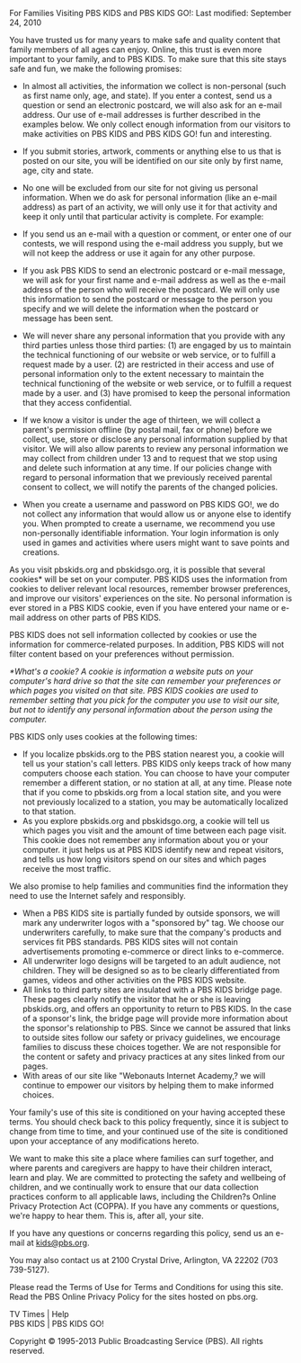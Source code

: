 For Families Visiting PBS KIDS and PBS KIDS GO!: Last modified: September 24, 2010

You have trusted us for many years to make safe and quality content that family members of all ages can enjoy. Online, this trust is even more important to your family, and to PBS KIDS. To make sure that this site stays safe and fun, we make the following promises:

*   In almost all activities, the information we collect is non-personal (such as first name only, age, and state). If you enter a contest, send us a question or send an electronic postcard, we will also ask for an e-mail address. Our use of e-mail addresses is further described in the examples below. We only collect enough information from our visitors to make activities on PBS KIDS and PBS KIDS GO! fun and interesting.
*   If you submit stories, artwork, comments or anything else to us that is posted on our site, you will be identified on our site only by first name, age, city and state.
*   No one will be excluded from our site for not giving us personal information. When we do ask for personal information (like an e-mail address) as part of an activity, we will only use it for that activity and keep it only until that particular activity is complete. For example:

*   If you send us an e-mail with a question or comment, or enter one of our contests, we will respond using the e-mail address you supply, but we will not keep the address or use it again for any other purpose.
*   If you ask PBS KIDS to send an electronic postcard or e-mail message, we will ask for your first name and e-mail address as well as the e-mail address of the person who will receive the postcard. We will only use this information to send the postcard or message to the person you specify and we will delete the information when the postcard or message has been sent.

*   We will never share any personal information that you provide with any third parties unless those third parties: (1) are engaged by us to maintain the technical functioning of our website or web service, or to fulfill a request made by a user. (2) are restricted in their access and use of personal information only to the extent necessary to maintain the technical functioning of the website or web service, or to fulfill a request made by a user. and (3) have promised to keep the personal information that they access confidential.
*   If we know a visitor is under the age of thirteen, we will collect a parent's permission offline (by postal mail, fax or phone) before we collect, use, store or disclose any personal information supplied by that visitor. We will also allow parents to review any personal information we may collect from children under 13 and to request that we stop using and delete such information at any time. If our policies change with regard to personal information that we previously received parental consent to collect, we will notify the parents of the changed policies.
*   When you create a username and password on PBS KIDS GO!, we do not collect any information that would allow us or anyone else to identify you. When prompted to create a username, we recommend you use non-personally identifiable information. Your login information is only used in games and activities where users might want to save points and creations.

As you visit pbskids.org and pbskidsgo.org, it is possible that several cookies\* will be set on your computer. PBS KIDS uses the information from cookies to deliver relevant local resources, remember browser preferences, and improve our visitors' experiences on the site. No personal information is ever stored in a PBS KIDS cookie, even if you have entered your name or e-mail address on other parts of PBS KIDS.

PBS KIDS does not sell information collected by cookies or use the information for commerce-related purposes. In addition, PBS KIDS will not filter content based on your preferences without permission.

_\*What's a cookie? A cookie is information a website puts on your computer's hard drive so that the site can remember your preferences or which pages you visited on that site. PBS KIDS cookies are used to remember setting that you pick for the computer you use to visit our site, but not to identify any personal information about the person using the computer._

PBS KIDS only uses cookies at the following times:

*   If you localize pbskids.org to the PBS station nearest you, a cookie will tell us your station's call letters. PBS KIDS only keeps track of how many computers choose each station. You can choose to have your computer remember a different station, or no station at all, at any time. Please note that if you come to pbskids.org from a local station site, and you were not previously localized to a station, you may be automatically localized to that station.
*   As you explore pbskids.org and pbskidsgo.org, a cookie will tell us which pages you visit and the amount of time between each page visit. This cookie does not remember any information about you or your computer. it just helps us at PBS KIDS identify new and repeat visitors, and tells us how long visitors spend on our sites and which pages receive the most traffic.

We also promise to help families and communities find the information they need to use the Internet safely and responsibly.

*   When a PBS KIDS site is partially funded by outside sponsors, we will mark any underwriter logos with a "sponsored by" tag. We choose our underwriters carefully, to make sure that the company's products and services fit PBS standards. PBS KIDS sites will not contain advertisements promoting e-commerce or direct links to e-commerce.
*   All underwriter logo designs will be targeted to an adult audience, not children. They will be designed so as to be clearly differentiated from games, videos and other activities on the PBS KIDS website.
*   All links to third party sites are insulated with a PBS KIDS bridge page. These pages clearly notify the visitor that he or she is leaving pbskids.org, and offers an opportunity to return to PBS KIDS. In the case of a sponsor's link, the bridge page will provide more information about the sponsor's relationship to PBS. Since we cannot be assured that links to outside sites follow our safety or privacy guidelines, we encourage families to discuss these choices together. We are not responsible for the content or safety and privacy practices at any sites linked from our pages.
*   With areas of our site like "Webonauts Internet Academy,? we will continue to empower our visitors by helping them to make informed choices.

Your family's use of this site is conditioned on your having accepted these terms. You should check back to this policy frequently, since it is subject to change from time to time, and your continued use of the site is conditioned upon your acceptance of any modifications hereto.

We want to make this site a place where families can surf together, and where parents and caregivers are happy to have their children interact, learn and play. We are committed to protecting the safety and wellbeing of children, and we continually work to ensure that our data collection practices conform to all applicable laws, including the Children?s Online Privacy Protection Act (COPPA). If you have any comments or questions, we're happy to hear them. This is, after all, your site.

If you have any questions or concerns regarding this policy, send us an e-mail at kids@pbs.org.

You may also contact us at 2100 Crystal Drive, Arlington, VA 22202 (703 739-5127).

Please read the Terms of Use for Terms and Conditions for using this site. Read the PBS Online Privacy Policy for the sites hosted on pbs.org.

TV Times | Help  
PBS KIDS | PBS KIDS GO!  
  
Copyright © 1995-2013 Public Broadcasting Service (PBS). All rights reserved.